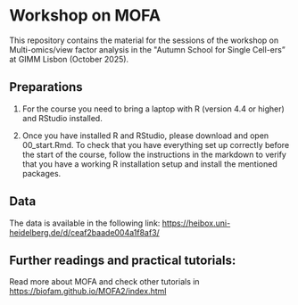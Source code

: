 # Workshop on MOFA

This repository contains the material for the sessions of the workshop on Multi-omics/view factor analysis in the "Autumn School for Single Cell-ers” at GIMM Lisbon (October 2025).


## Preparations

1. For the course you need to bring a laptop with R (version 4.4 or higher) and RStudio installed. 

2. Once you have installed R and RStudio, please download and open 00_start.Rmd. To check that you have everything set up correctly before the start of the course, follow the instructions in the markdown to verify that you have a working R installation setup and install the mentioned packages.

## Data

The data is available in the following link: https://heibox.uni-heidelberg.de/d/ceaf2baade004a1f8af3/


## Further readings and practical tutorials:

Read more about MOFA and check other tutorials in https://biofam.github.io/MOFA2/index.html

